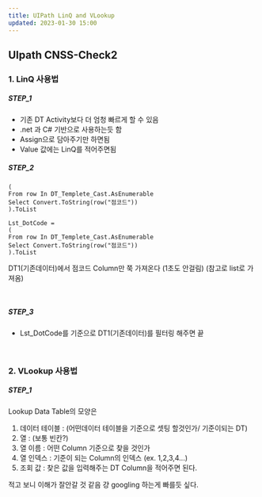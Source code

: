 ```yaml
---
title: UIPath LinQ and VLookup
updated: 2023-01-30 15:00
---
```


## UIpath CNSS-Check2

### 1. LinQ 사용법

##### STEP_1
- 기존 DT Activity보다 더 엄청 빠르게 할 수 있음
- .net 과 C# 기반으로 사용하는듯 함
- Assign으로 담아주기만 하면됨
- Value 값에는 LinQ를 적어주면됨

##### STEP_2
```LinQ
(
From row In DT_Templete_Cast.AsEnumerable
Select Convert.ToString(row("점코드"))
).ToList
```

```
Lst_DotCode = 
(
From row In DT_Templete_Cast.AsEnumerable
Select Convert.ToString(row("점코드"))
).ToList
```

DT1(기존데이터)에서 점코드 Column만 쭉 가져온다 (1초도 안걸림)
(참고로 list로 가져옴)

<br>

##### STEP_3
- Lst_DotCode를 기준으로 DT1(기존데이터)를 필터링 해주면 끝

<br>

### 2. VLookup 사용법

##### STEP_1

Lookup Data Table의 모양은
1. 데이터 테이블 : (어떤데이터 테이블을 기준으로 셋팅 할것인가/ 기준이되는 DT)<br>
2. 열 : (보통 빈칸?) <br>
3. 열 이름 : 어떤 Column 기준으로 찾을 것인가 <br>
4. 열 인덱스 : 기준이 되는 Column의 인덱스 (ex. 1,2,3,4...) <br>
5. 조회 값 : 찾은 값을 입력해주는 DT Column을 적어주면 된다.

적고 보니 이해가 잘안갈 것 같음 걍 googling 하는게 빠를듯 싶다.



